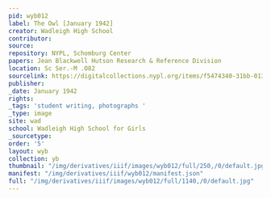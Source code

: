 ```yaml
---
pid: wyb012
label: The Owl [January 1942]
creator: Wadleigh High School
contributor:
source:
repository: NYPL, Schomburg Center
papers: Jean Blackwell Hutson Research & Reference Division
location: Sc Ser.-M .O82
sourcelink: https://digitalcollections.nypl.org/items/f5474340-31bb-0134-bcb0-00505686a51c
publisher:
_date: January 1942
rights:
_tags: 'student writing, photographs '
_type: image
site: wad
school: Wadleigh High School for Girls
_sourcetype:
order: '5'
layout: wyb
collection: yb
thumbnail: "/img/derivatives/iiif/images/wyb012/full/250,/0/default.jpg"
manifest: "/img/derivatives/iiif/wyb012/manifest.json"
full: "/img/derivatives/iiif/images/wyb012/full/1140,/0/default.jpg"
---
```

